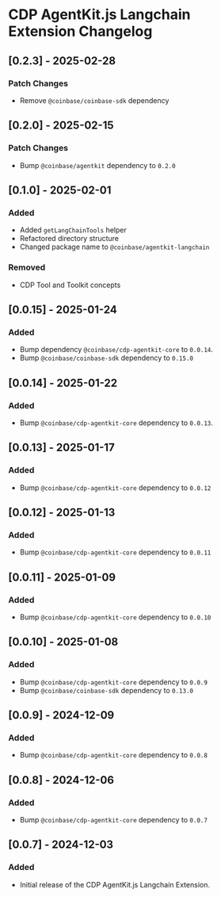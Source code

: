 # CDP AgentKit.js Langchain Extension Changelog

## [0.2.3] - 2025-02-28

### Patch Changes

- Remove `@coinbase/coinbase-sdk` dependency

## [0.2.0] - 2025-02-15

### Patch Changes

- Bump `@coinbase/agentkit` dependency to `0.2.0`

## [0.1.0] - 2025-02-01

### Added

- Added `getLangChainTools` helper
- Refactored directory structure
- Changed package name to `@coinbase/agentkit-langchain`

### Removed

- CDP Tool and Toolkit concepts

## [0.0.15] - 2025-01-24

### Added

- Bump dependency `@coinbase/cdp-agentkit-core` to `0.0.14`.
- Bump `@coinbase/coinbase-sdk` dependency to `0.15.0`

## [0.0.14] - 2025-01-22

### Added

- Bump `@coinbase/cdp-agentkit-core` dependency to `0.0.13`.

## [0.0.13] - 2025-01-17

### Added

- Bump `@coinbase/cdp-agentkit-core` dependency to `0.0.12`

## [0.0.12] - 2025-01-13

### Added

- Bump `@coinbase/cdp-agentkit-core` dependency to `0.0.11`

## [0.0.11] - 2025-01-09

### Added

- Bump `@coinbase/cdp-agentkit-core` dependency to `0.0.10`

## [0.0.10] - 2025-01-08

### Added

- Bump `@coinbase/cdp-agentkit-core` dependency to `0.0.9`
- Bump `@coinbase/coinbase-sdk` dependency to `0.13.0`

## [0.0.9] - 2024-12-09

### Added

- Bump `@coinbase/cdp-agentkit-core` dependency to `0.0.8`

## [0.0.8] - 2024-12-06

### Added

- Bump `@coinbase/cdp-agentkit-core` dependency to `0.0.7`

## [0.0.7] - 2024-12-03

### Added

- Initial release of the CDP AgentKit.js Langchain Extension.

